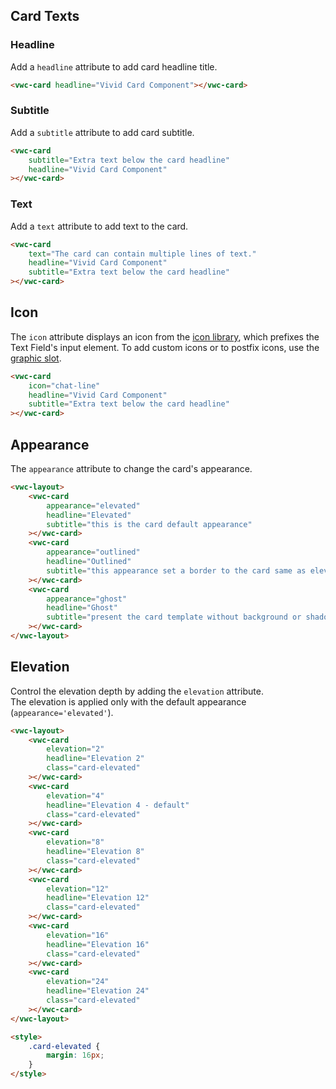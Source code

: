 ## Card Texts

### Headline

Add a `headline` attribute to add card headline title.

```html preview
<vwc-card headline="Vivid Card Component"></vwc-card>
```

### Subtitle

Add a `subtitle` attribute to add card subtitle.

```html preview
<vwc-card
	subtitle="Extra text below the card headline"
	headline="Vivid Card Component"
></vwc-card>
```

### Text

Add a `text` attribute to add text to the card.

```html preview
<vwc-card
	text="The card can contain multiple lines of text."
	headline="Vivid Card Component"
	subtitle="Extra text below the card headline"
></vwc-card>
```

## Icon

The `icon` attribute displays an icon from the [icon library](/icons/icons-gallery), which prefixes the Text Field's input element.
To add custom icons or to postfix icons, use the [graphic slot](/components/card/code/#slots).

```html preview
<vwc-card
	icon="chat-line"
	headline="Vivid Card Component"
	subtitle="Extra text below the card headline"
></vwc-card>
```

## Appearance

The `appearance` attribute to change the card's appearance.

```html preview
<vwc-layout>
	<vwc-card
		appearance="elevated"
		headline="Elevated"
		subtitle="this is the card default appearance"
	></vwc-card>
	<vwc-card
		appearance="outlined"
		headline="Outlined"
		subtitle="this appearance set a border to the card same as elevation='0' "
	></vwc-card>
	<vwc-card
		appearance="ghost"
		headline="Ghost"
		subtitle="present the card template without background or shadow"
	></vwc-card>
</vwc-layout>
```

## Elevation

Control the elevation depth by adding the `elevation` attribute.  
The elevation is applied only with the default appearance (`appearance='elevated'`).

```html preview
<vwc-layout>
	<vwc-card
		elevation="2"
		headline="Elevation 2"
		class="card-elevated"
	></vwc-card>
	<vwc-card
		elevation="4"
		headline="Elevation 4 - default"
		class="card-elevated"
	></vwc-card>
	<vwc-card
		elevation="8"
		headline="Elevation 8"
		class="card-elevated"
	></vwc-card>
	<vwc-card
		elevation="12"
		headline="Elevation 12"
		class="card-elevated"
	></vwc-card>
	<vwc-card
		elevation="16"
		headline="Elevation 16"
		class="card-elevated"
	></vwc-card>
	<vwc-card
		elevation="24"
		headline="Elevation 24"
		class="card-elevated"
	></vwc-card>
</vwc-layout>

<style>
	.card-elevated {
		margin: 16px;
	}
</style>
```

